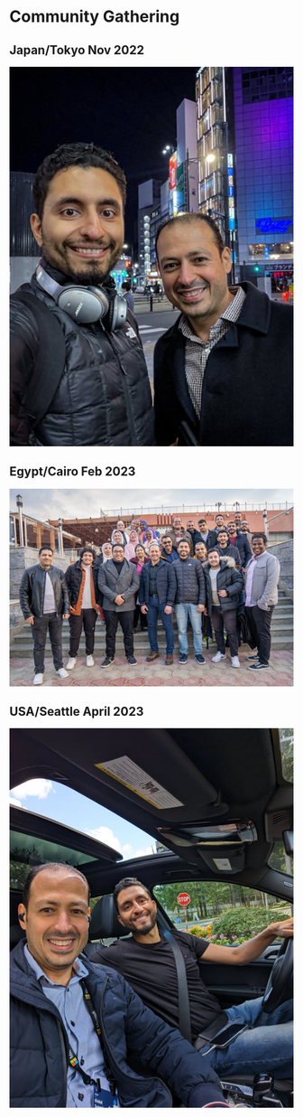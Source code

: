 # Community Gathering 


## Japan/Tokyo Nov 2022

![Japan ](images/mics/jap-nov-23.jpg)



## Egypt/Cairo Feb 2023

![Egypt ](images/mics/eg-2-23.jpg)


## USA/Seattle April 2023

![USA ](images/mics/usa-apr-23.jpg)
